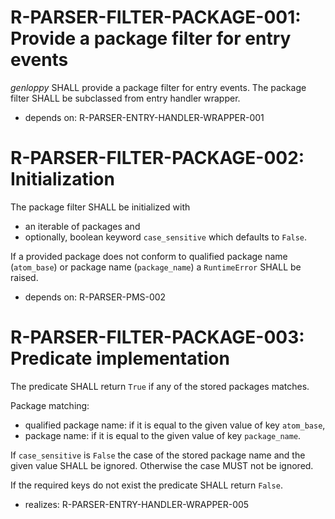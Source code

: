 # R-PARSER-FILTER-PACKAGE-001: Provide a package filter for entry events #
*genloppy* SHALL provide a package filter for entry events.
The package filter SHALL be subclassed from entry handler wrapper.

* depends on: R-PARSER-ENTRY-HANDLER-WRAPPER-001

# R-PARSER-FILTER-PACKAGE-002: Initialization #
The package filter SHALL be initialized with
-   an iterable of packages and
-   optionally, boolean keyword `case_sensitive` which defaults to `False`.

If a provided package does not conform to qualified package name (`atom_base`) or package name (`package_name`) a `RuntimeError` SHALL be raised.

* depends on: R-PARSER-PMS-002

# R-PARSER-FILTER-PACKAGE-003: Predicate implementation #
The predicate SHALL return `True` if any of the stored packages matches.

Package matching:
-   qualified package name: if it is equal to the given value of key `atom_base`,
-   package name: if it is equal to the given value of key `package_name`.

If `case_sensitive` is `False` the case of the stored package name and the given value SHALL be ignored.
Otherwise the case MUST not be ignored.

If the required keys do not exist the predicate SHALL return `False`.

* realizes: R-PARSER-ENTRY-HANDLER-WRAPPER-005

